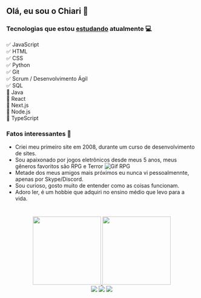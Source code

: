 ## Olá, eu sou o Chiari 🎈

### Tecnologias que estou <u>estudando</u> atualmente 💻
✅ JavaScript <br>
✅ HTML <br>
✅ CSS <br>
✅ Python <br>
✅ Git <br>
✅ Scrum / Desenvolvimento Ágil <br>
✅ SQL <br>
🔋 Java <br>
🔋 React <br>
🔋 Next.js <br>
🔋 Node.js <br>
🔋 TypeScript <br>

### Fatos interessantes 👀
* Criei meu primeiro site em 2008, durante um curso de desenvolvimento de sites.
* Sou apaixonado por jogos eletrônicos desde meus 5 anos, meus gêneros favoritos são RPG e Terror ![Gif RPG](https://c.tenor.com/JqxVNYXTltUAAAAd/jdg-skyrim.gif)
* Metade dos meus amigos mais próximos eu nunca vi pessoalmennte, apenas por Skype/Discord.
* Sou curioso, gosto muito de entender como as coisas funcionam.
* Adoro ler, é um hobbie que adquiri no ensino médio que levo para a vida.

#
<div align="center">
  <a href="https://github.com/VChiari">
  <img height="180em" src="https://github-readme-stats.vercel.app/api?username=VChiari&show_icons=false&theme=dark&include_all_commits=true&count_private=true"/>
  <img height="180em" src="https://github-readme-stats.vercel.app/api/top-langs/?username=VChiari&layout=compact&langs_count=7&theme=dark"/>
</div>

 <div align="center"> 
  <a href="https://www.linkedin.com/in/victorchiari/" target="_blank"><img src="https://img.shields.io/badge/-LinkedIn-%230077B5?style=for-the-badge&logo=linkedin&logoColor=white" target="_blank"></a>
  <a href="https://www.instagram.com/victor_chiari/" target="_blank"><img src="https://img.shields.io/badge/-Instagram-%23E4405F?style=for-the-badge&logo=instagram&logoColor=white" target="_blank"></a>
 <a href="https://discord.gg/Gn5M8GaUx2" target="_blank"><img src="https://img.shields.io/badge/Discord-7289DA?style=for-the-badge&logo=discord&logoColor=white" target="_blank"></a> 
